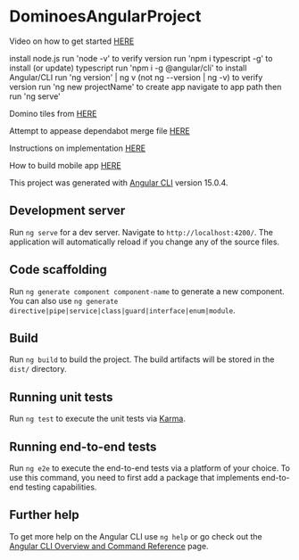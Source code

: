 # DominoesAngularProject

Video on how to get started [HERE](https://www.youtube.com/watch?v=1O9mRGvIZ3k&ab_channel=HindiLife)

install node.js
run 'node -v' to verify version
run 'npm i typescript -g' to install (or update) typescript
run 'npm i -g @angular/cli' to install Angular/CLI
run 'ng version' | ng v (not ng --version | ng -v) to verify version
run 'ng new projectName' to create app
navigate to app path then run 'ng serve'

Domino tiles from [HERE](https://pixabay.com/images/search/domino/)


Attempt to appease dependabot merge file [HERE](https://gist.githubusercontent.com/J-DK/e8aca8e0c60310c1666c00ce139d6d52/raw/f4e478dfee2f18860f54bf1f7169da82a9512fe7/auto-approve-n-merge.yml) 

Instructions on implementation [HERE](https://medium.com/@dileepkumarjami/auto-approve-and-merge-pull-requests-by-dependabot-using-github-actions-468557967fa4)

How to build mobile app [HERE](https://www.youtube.com/watch?v=yrSFLZ_b0Aw&ab_channel=CodewithAniaKub%C3%B3w)



This project was generated with [Angular CLI](https://github.com/angular/angular-cli) version 15.0.4.

## Development server

Run `ng serve` for a dev server. Navigate to `http://localhost:4200/`. The application will automatically reload if you change any of the source files.

## Code scaffolding

Run `ng generate component component-name` to generate a new component. You can also use `ng generate directive|pipe|service|class|guard|interface|enum|module`.

## Build

Run `ng build` to build the project. The build artifacts will be stored in the `dist/` directory.

## Running unit tests

Run `ng test` to execute the unit tests via [Karma](https://karma-runner.github.io).

## Running end-to-end tests

Run `ng e2e` to execute the end-to-end tests via a platform of your choice. To use this command, you need to first add a package that implements end-to-end testing capabilities.

## Further help

To get more help on the Angular CLI use `ng help` or go check out the [Angular CLI Overview and Command Reference](https://angular.io/cli) page.

